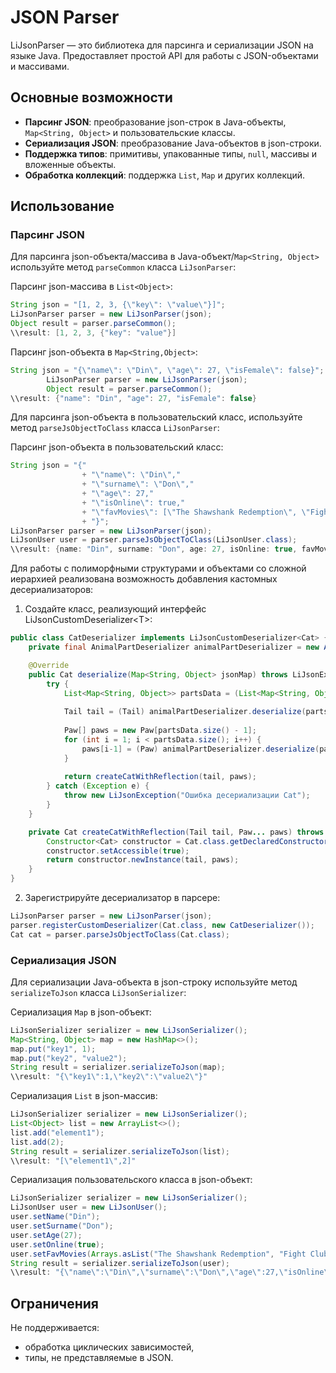 # JSON Parser

LiJsonParser — это  библиотека для парсинга и сериализации JSON на языке Java. Предоставляет простой API для работы с JSON-объектами и массивами.

## Основные возможности

- **Парсинг JSON**: преобразование json-строк в Java-объекты, `Map<String, Object>` и пользовательские классы.
- **Сериализация JSON**: преобразование Java-объектов в json-строки.
- **Поддержка типов**: примитивы, упакованные типы, `null`, массивы и вложенные объекты.
- **Обработка коллекций**: поддержка `List`, `Map` и других коллекций.

## Использование

### Парсинг JSON
Для парсинга json-объекта/массива в Java-объект/`Map<String, Object>` используйте метод `parseCommon` класса `LiJsonParser`:  

Парсинг json-массива в `List<Object>`:
```java
String json = "[1, 2, 3, {\"key\": \"value\"}]";
LiJsonParser parser = new LiJsonParser(json);
Object result = parser.parseCommon();
\\result: [1, 2, 3, {"key": "value"}]
```

Парсинг json-объекта в `Map<String,Object>`:
```java
String json = "{\"name\": \"Din\", \"age\": 27, \"isFemale\": false}";
        LiJsonParser parser = new LiJsonParser(json);
        Object result = parser.parseCommon();
\\result: {"name": "Din", "age": 27, "isFemale": false}
```

Для парсинга json-объекта в пользовательский класс, используйте метод `parseJsObjectToClass` класса `LiJsonParser`:  

Парсинг json-объекта в пользовательский класс:
```java
String json = "{"
                + "\"name\": \"Din\","
                + "\"surname\": \"Don\","
                + "\"age\": 27,"
                + "\"isOnline\": true,"
                + "\"favMovies\": [\"The Shawshank Redemption\", \"Fight Club\"]"
                + "}";
LiJsonParser parser = new LiJsonParser(json);
LiJsonUser user = parser.parseJsObjectToClass(LiJsonUser.class);
\\result: {name: "Din", surname: "Don", age: 27, isOnline: true, favMovies: ["The Shawshank Redemption", "Fight Club"]}
```

Для работы с полиморфными структурами и объектами со сложной иерархией реализована возможность добавления кастомных десериализаторов:

1. Создайте класс, реализующий интерфейс LiJsonCustomDeserializer\<T>:
```java
public class CatDeserializer implements LiJsonCustomDeserializer<Cat> {
    private final AnimalPartDeserializer animalPartDeserializer = new AnimalPartDeserializer();

    @Override
    public Cat deserialize(Map<String, Object> jsonMap) throws LiJsonException {
        try {
            List<Map<String, Object>> partsData = (List<Map<String, Object>>) jsonMap.get("parts");
            
            Tail tail = (Tail) animalPartDeserializer.deserialize(partsData.get(0));
            
            Paw[] paws = new Paw[partsData.size() - 1];
            for (int i = 1; i < partsData.size(); i++) {
                paws[i-1] = (Paw) animalPartDeserializer.deserialize(partsData.get(i));
            }
            
            return createCatWithReflection(tail, paws);
        } catch (Exception e) {
            throw new LiJsonException("Ошибка десериализации Cat");
        }
    }

    private Cat createCatWithReflection(Tail tail, Paw... paws) throws Exception {
        Constructor<Cat> constructor = Cat.class.getDeclaredConstructor(Tail.class, Paw[].class);
        constructor.setAccessible(true);
        return constructor.newInstance(tail, paws);
    }
}
```

2. Зарегистрируйте десериализатор в парсере:
```java
LiJsonParser parser = new LiJsonParser(json);
parser.registerCustomDeserializer(Cat.class, new CatDeserializer());
Cat cat = parser.parseJsObjectToClass(Cat.class);
```


### Сериализация JSON

Для сериализации Java-объекта в json-строку используйте метод `serializeToJson` класса `LiJsonSerializer`:

Сериализация `Map` в json-объект:
```java
LiJsonSerializer serializer = new LiJsonSerializer();
Map<String, Object> map = new HashMap<>();
map.put("key1", 1);
map.put("key2", "value2");
String result = serializer.serializeToJson(map);
\\result: "{\"key1\":1,\"key2\":\"value2\"}"
```

Сериализация `List` в json-массив:
```java
LiJsonSerializer serializer = new LiJsonSerializer();
List<Object> list = new ArrayList<>();
list.add("element1");
list.add(2);
String result = serializer.serializeToJson(list);
\\result: "[\"element1\",2]"
```

Сериализация пользовательского класса в json-объект:
```java
LiJsonSerializer serializer = new LiJsonSerializer();
LiJsonUser user = new LiJsonUser();
user.setName("Din");
user.setSurname("Don");
user.setAge(27);
user.setOnline(true);
user.setFavMovies(Arrays.asList("The Shawshank Redemption", "Fight Club"));
String result = serializer.serializeToJson(user);
\\result: "{\"name\":\"Din\",\"surname\":\"Don\",\"age\":27,\"isOnline\":true,\"favMovies\":[\"The Shawshank Redemption\",\"Fight Club\"]}"
```

## Ограничения
Не поддерживается:  
- обработка циклических зависимостей,  
- типы, не представляемые в JSON.
